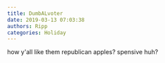 ```yaml
---
title: DumbALvoter
date: 2019-03-13 07:03:38
authors: Ripp
categories: Holiday
---
```


 how y'all like them republican apples?
spensive huh?